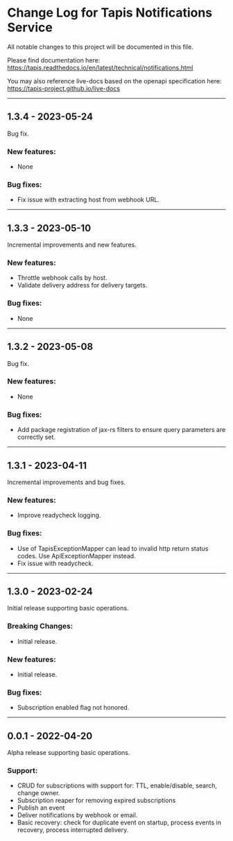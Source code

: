 # Change Log for Tapis Notifications Service

All notable changes to this project will be documented in this file.

Please find documentation here:
https://tapis.readthedocs.io/en/latest/technical/notifications.html

You may also reference live-docs based on the openapi specification here:
https://tapis-project.github.io/live-docs

---------------------------------------------------------------------------
## 1.3.4 - 2023-05-24

Bug fix.

### New features:
- None

### Bug fixes:
- Fix issue with extracting host from webhook URL.

---------------------------------------------------------------------------
## 1.3.3 - 2023-05-10

Incremental improvements and new features.

### New features:
- Throttle webhook calls by host.
- Validate delivery address for delivery targets.

### Bug fixes:
- None

---------------------------------------------------------------------------
## 1.3.2 - 2023-05-08

Bug fix.

### New features:
- None

### Bug fixes:
- Add package registration of jax-rs filters to ensure query parameters are correctly set.

---------------------------------------------------------------------------
## 1.3.1 - 2023-04-11

Incremental improvements and bug fixes.

### New features:
- Improve readycheck logging.

### Bug fixes:
- Use of TapisExceptionMapper can lead to invalid http return status codes. Use ApiExceptionMapper instead.
- Fix issue with readycheck.

---------------------------------------------------------------------------
## 1.3.0 - 2023-02-24

Initial release supporting basic operations.

### Breaking Changes:
- Initial release.

### New features:
- Initial release.

### Bug fixes:
- Subscription enabled flag not honored.

---------------------------------------------------------------------------
## 0.0.1 - 2022-04-20

Alpha release supporting basic operations.

### Support:
- CRUD for subscriptions with support for: TTL, enable/disable, search, change owner.
- Subscription reaper for removing expired subscriptions
- Publish an event
- Deliver notifications by webhook or email.
- Basic recovery: check for duplicate event on startup, process events in recovery, process interrupted delivery.


